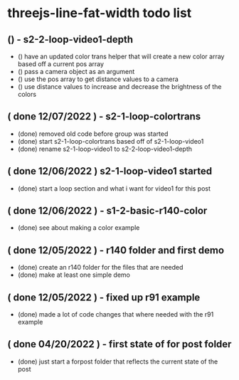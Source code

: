 # threejs-line-fat-width todo list

## () - s2-2-loop-video1-depth
* () have an updated color trans helper that will create a new color array based off a current pos array
* () pass a camera object as an argument
* () use the pos array to get distance values to a camera 
* () use distance values to increase and decrease the brightness of the colors

## ( done 12/07/2022 ) - s2-1-loop-colortrans
* (done) removed old code before group was started
* (done) start s2-1-loop-colortrans based off of s2-1-loop-video1
* (done) rename s2-1-loop-video1 to s2-2-loop-video1-depth

## ( done 12/06/2022 ) s2-1-loop-video1 started
* (done) start a loop section and what i want for video1 for this post

## ( done 12/06/2022 ) - s1-2-basic-r140-color
* (done) see about making a color example

## ( done 12/05/2022 ) - r140 folder and first demo
* (done) create an r140 folder for the files that are needed
* (done) make at least one simple demo

## ( done 12/05/2022 ) - fixed up r91 example
* (done) made a lot of code changes that where needed with the r91 example

## ( done 04/20/2022 ) - first state of for post folder
* (done) just start a forpost folder that reflects the current state of the post
